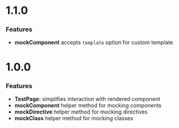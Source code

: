 # 1.1.0
### Features

* **mockComponent** accepts `template` option for custom template

# 1.0.0
### Features

* **TestPage:** simplifies interaction with rendered component
* **mockComponent** helper method for mocking components
* **mockDirective** helper method for mocking directives
* **mockClass** helper method for mocking classes
